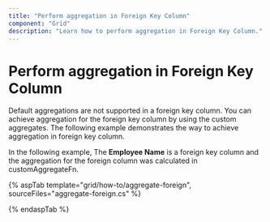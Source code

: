 ```yaml
---
title: "Perform aggregation in Foreign Key Column"
component: "Grid"
description: "Learn how to perform aggregation in Foreign Key Column."
---
```


# Perform aggregation in Foreign Key Column

Default aggregations are not supported in a foreign key column. You can achieve aggregation for the foreign key column by using the custom aggregates. The following example demonstrates the way to achieve aggregation in foreign key column.

In the following example, The **Employee Name** is a foreign key column and the aggregation for the foreign column was calculated in customAggregateFn.

{% aspTab template="grid/how-to/aggregate-foreign", sourceFiles="aggregate-foreign.cs" %}

{% endaspTab %}
